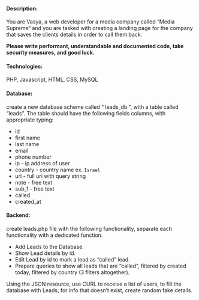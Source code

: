 #### Description:

You are Vasya, a web developer for a media company called
“Media Supreme“ and you are tasked with creating a landing page for the company that saves the clients details in order to call them back.

**Please write performant, understandable and documented code, take security measures, and good luck.**

#### Technologies:

PHP, Javascript, HTML, CSS, MySQL

#### Database:

create a new database scheme called “ leads_db “, with a table called “leads”.
The table should have the following fields columns, with appropriate typing:

- id
- first name
- last name
- email
- phone number
- ip - ip address of user
- country - country name ex. `Israel`
- url - full uri with query string
- note - free text
- sub_1 - free text
- called
- created_at

#### Backend:

create leads.php file with the following functionality, separate each functionality with a dedicated function.

- Add Leads to the Database.
- Show Lead details by id.
- Edit Lead by id to mark a lead as “called” lead.
- Prepare queries to show all leads that are “called”, filtered by created today, filtered by country (3 filters altogether).

Using the JSON resource, use CURL to receive a list of users, to fill the database with Leads, for info that doesn’t exist, create random fake details.
